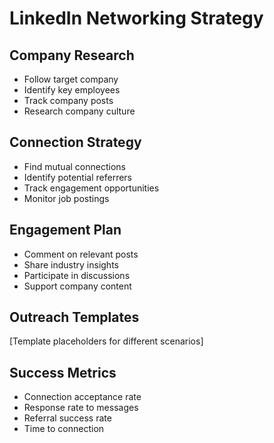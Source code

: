 # LinkedIn Networking Strategy

## Company Research
- Follow target company
- Identify key employees
- Track company posts
- Research company culture

## Connection Strategy
- Find mutual connections
- Identify potential referrers
- Track engagement opportunities
- Monitor job postings

## Engagement Plan
- Comment on relevant posts
- Share industry insights
- Participate in discussions
- Support company content

## Outreach Templates
[Template placeholders for different scenarios]

## Success Metrics
- Connection acceptance rate
- Response rate to messages
- Referral success rate
- Time to connection 